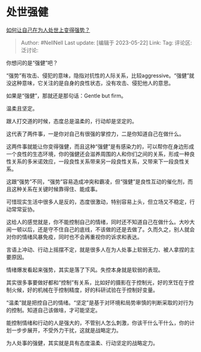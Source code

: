 # 处世强健
[如何让自己在为人处世上变得强势？](https://www.zhihu.com/question/435643935/answer/3038867445)

> Author: #NellNell
> Last update: [编辑于 2023-05-22]
> Link:
> Tag:
> 评论区:
> 泛讨论:

你想问的是“强健”吧？

“强势”有攻击、侵犯的意味，隐指对抗性的人际关系，比较aggressive。“强健”就没这种意味，它关注的是自身的良性状态，没有攻击、侵犯他人的意思。

如果是“强健”，那就还是那句话：Gentle but firm。

温柔且坚定。

跟人打交道的时候，态度总是温柔的，行动却是坚定的。

这代表了两件事，一是你对自己有很强的掌控力，二是你知道自己在做什么。

这两件事就能让你变得强健，而且这种“强健”是有感染力的，可以帮你在身边形成一个良性的生态环境，你的强健还会滋养周围的人和你们之间的关系，形成一种良性关系的多米诺效应，一段良性关系带来另一段良性关系，又带来下一段良性关系。

这跟“强势”不同，“强势”容易造成冲突和霸凌，但“强健”是良性互动的催化剂，而且这种关系在关键时候靠得住、能成事。

可惜现实生活中很多人是反的，态度很激动，特别容易上头，但立场又不稳定，行动常常妥协。

这给人的感觉就是，你不能控制自己的情绪，同时还不知道自己在做什么。大吵大闹一顿以后，还是守不住自己的底线，不该做的还是去做了。久而久之，别人就会对你的情绪风暴免疫，同时也不会再重视你的诉求和表达。

言语上冲动、行动上摇摆不定，就是很多人在为人处事上软弱无力、被人拿捏的主要原因。

情绪爆发看起来强势，其实是落了下风。失控本身就是软弱的表现。

其实很多事要做好都和“控制”有关系，比如好的摄影在于控制光，好的烹饪在于控制火候，好的机械在于控制精度，好的科研试验在于控制好变量。

“温柔”就是把控自己的情绪。“坚定”是基于对环境和局势审慎的判断采取的对行为的控制。知道自己该做啥，才可能坚定。

能控制情绪和行动的人是强大的，不管别人怎么刺激，你该干什么干什么，你的计划一步步展开，不受外力干扰，这就是战略定力。

为人处事的强健，其实就是具有态度温柔、行动坚定的战略定力。
